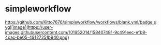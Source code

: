 # simpleworkflow

https://github.com/Kitto7676/simpleworkflow/workflows/blank.yml/badge.svg![image](https://user-images.githubusercontent.com/101652014/158407481-9c491eec-efb8-4cac-be05-49127251b940.png)
